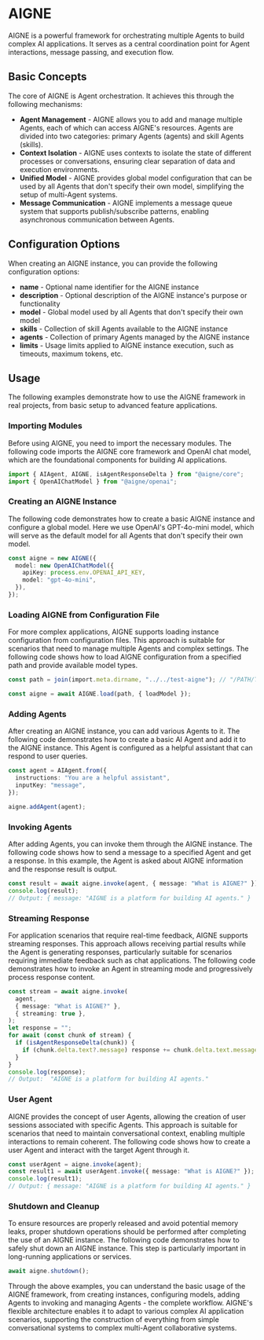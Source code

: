 # AIGNE

AIGNE is a powerful framework for orchestrating multiple Agents to build complex AI applications. It serves as a central coordination point for Agent interactions, message passing, and execution flow.

## Basic Concepts

The core of AIGNE is Agent orchestration. It achieves this through the following mechanisms:

* **Agent Management** - AIGNE allows you to add and manage multiple Agents, each of which can access AIGNE's resources. Agents are divided into two categories: primary Agents (agents) and skill Agents (skills).
* **Context Isolation** - AIGNE uses contexts to isolate the state of different processes or conversations, ensuring clear separation of data and execution environments.
* **Unified Model** - AIGNE provides global model configuration that can be used by all Agents that don't specify their own model, simplifying the setup of multi-Agent systems.
* **Message Communication** - AIGNE implements a message queue system that supports publish/subscribe patterns, enabling asynchronous communication between Agents.

## Configuration Options

When creating an AIGNE instance, you can provide the following configuration options:

* **name** - Optional name identifier for the AIGNE instance
* **description** - Optional description of the AIGNE instance's purpose or functionality
* **model** - Global model used by all Agents that don't specify their own model
* **skills** - Collection of skill Agents available to the AIGNE instance
* **agents** - Collection of primary Agents managed by the AIGNE instance
* **limits** - Usage limits applied to AIGNE instance execution, such as timeouts, maximum tokens, etc.

## Usage

The following examples demonstrate how to use the AIGNE framework in real projects, from basic setup to advanced feature applications.

### Importing Modules

Before using AIGNE, you need to import the necessary modules. The following code imports the AIGNE core framework and OpenAI chat model, which are the foundational components for building AI applications.

```ts file="../../docs-examples/test/concepts/aigne.test.ts" region="example-aigne-basic" only_imports
import { AIAgent, AIGNE, isAgentResponseDelta } from "@aigne/core";
import { OpenAIChatModel } from "@aigne/openai";
```

### Creating an AIGNE Instance

The following code demonstrates how to create a basic AIGNE instance and configure a global model. Here we use OpenAI's GPT-4o-mini model, which will serve as the default model for all Agents that don't specify their own model.

```ts file="../../docs-examples/test/concepts/aigne.test.ts" region="example-aigne-basic-create-aigne" exclude_imports
const aigne = new AIGNE({
  model: new OpenAIChatModel({
    apiKey: process.env.OPENAI_API_KEY,
    model: "gpt-4o-mini",
  }),
});
```

### Loading AIGNE from Configuration File

For more complex applications, AIGNE supports loading instance configuration from configuration files. This approach is suitable for scenarios that need to manage multiple Agents and complex settings. The following code shows how to load AIGNE configuration from a specified path and provide available model types.

```ts file="../../docs-examples/test/concepts/aigne.test.ts" region="example-aigne-load" exclude_imports
const path = join(import.meta.dirname, "../../test-aigne"); // "/PATH/TO/AIGNE_PROJECT";

const aigne = await AIGNE.load(path, { loadModel });
```

### Adding Agents

After creating an AIGNE instance, you can add various Agents to it. The following code demonstrates how to create a basic AI Agent and add it to the AIGNE instance. This Agent is configured as a helpful assistant that can respond to user queries.

```ts file="../../docs-examples/test/concepts/aigne.test.ts" region="example-aigne-basic-add-agent" exclude_imports
const agent = AIAgent.from({
  instructions: "You are a helpful assistant",
  inputKey: "message",
});

aigne.addAgent(agent);
```

### Invoking Agents

After adding Agents, you can invoke them through the AIGNE instance. The following code shows how to send a message to a specified Agent and get a response. In this example, the Agent is asked about AIGNE information and the response result is output.

```ts file="../../docs-examples/test/concepts/aigne.test.ts" region="example-aigne-basic-invoke-agent" exclude_imports
const result = await aigne.invoke(agent, { message: "What is AIGNE?" });
console.log(result);
// Output: { message: "AIGNE is a platform for building AI agents." }
```

### Streaming Response

For application scenarios that require real-time feedback, AIGNE supports streaming responses. This approach allows receiving partial results while the Agent is generating responses, particularly suitable for scenarios requiring immediate feedback such as chat applications. The following code demonstrates how to invoke an Agent in streaming mode and progressively process response content.

```ts file="../../docs-examples/test/concepts/aigne.test.ts" region="example-aigne-basic-invoke-agent-streaming" exclude_imports
const stream = await aigne.invoke(
  agent,
  { message: "What is AIGNE?" },
  { streaming: true },
);
let response = "";
for await (const chunk of stream) {
  if (isAgentResponseDelta(chunk)) {
    if (chunk.delta.text?.message) response += chunk.delta.text.message;
  }
}
console.log(response);
// Output:  "AIGNE is a platform for building AI agents."
```

### User Agent

AIGNE provides the concept of user Agents, allowing the creation of user sessions associated with specific Agents. This approach is suitable for scenarios that need to maintain conversational context, enabling multiple interactions to remain coherent. The following code shows how to create a user Agent and interact with the target Agent through it.

```ts file="../../docs-examples/test/concepts/aigne.test.ts" region="example-aigne-basic-invoke-agent-user-agent" exclude_imports
const userAgent = aigne.invoke(agent);
const result1 = await userAgent.invoke({ message: "What is AIGNE?" });
console.log(result1);
// Output: { message: "AIGNE is a platform for building AI agents." }
```

### Shutdown and Cleanup

To ensure resources are properly released and avoid potential memory leaks, proper shutdown operations should be performed after completing the use of an AIGNE instance. The following code demonstrates how to safely shut down an AIGNE instance. This step is particularly important in long-running applications or services.

```ts file="../../docs-examples/test/concepts/aigne.test.ts" region="example-aigne-basic-shutdown" exclude_imports
await aigne.shutdown();
```

Through the above examples, you can understand the basic usage of the AIGNE framework, from creating instances, configuring models, adding Agents to invoking and managing Agents - the complete workflow. AIGNE's flexible architecture enables it to adapt to various complex AI application scenarios, supporting the construction of everything from simple conversational systems to complex multi-Agent collaborative systems.
